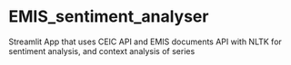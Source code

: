 # EMIS_sentiment_analyser
Streamlit App that uses CEIC API and EMIS documents API with NLTK for sentiment analysis, and context analysis of series
